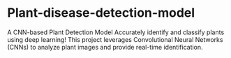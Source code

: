 # Plant-disease-detection-model
A CNN-based Plant Detection Model  Accurately identify and classify plants using deep learning! This project leverages Convolutional Neural Networks (CNNs) to analyze plant images and provide real-time identification.  
